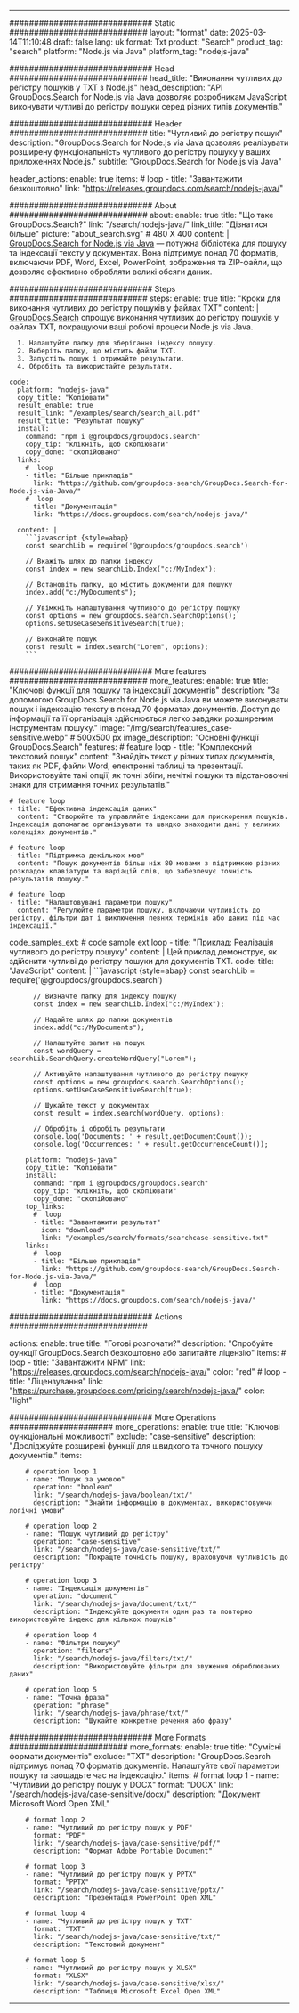 
---
############################# Static ############################
layout: "format"
date:  2025-03-14T11:10:48
draft: false
lang: uk
format: Txt
product: "Search"
product_tag: "search"
platform: "Node.js via Java"
platform_tag: "nodejs-java"

############################# Head ############################
head_title: "Виконання чутливих до регістру пошуків у TXT з Node.js"
head_description: "API GroupDocs.Search for Node.js via Java дозволяє розробникам JavaScript виконувати чутливі до регістру пошуки серед різних типів документів."

############################# Header ############################
title: "Чутливий до регістру пошук" 
description: "GroupDocs.Search for Node.js via Java дозволяє реалізувати розширену функціональність чутливого до регістру пошуку у ваших приложеннях Node.js."
subtitle: "GroupDocs.Search for Node.js via Java" 

header_actions:
  enable: true
  items:
    #  loop
    - title: "Завантажити безкоштовно"
      link: "https://releases.groupdocs.com/search/nodejs-java/"
      
############################# About ############################
about:
    enable: true
    title: "Що таке GroupDocs.Search?"
    link: "/search/nodejs-java/"
    link_title: "Дізнатися більше"
    picture: "about_search.svg" # 480 X 400
    content: |
       [GroupDocs.Search for Node.js via Java](/search/nodejs-java/) — потужна бібліотека для пошуку та індексації тексту у документах. Вона підтримує понад 70 форматів, включаючи PDF, Word, Excel, PowerPoint, зображення та ZIP-файли, що дозволяє ефективно обробляти великі обсяги даних.

############################# Steps ############################
steps:
    enable: true
    title: "Кроки для виконання чутливих до регістру пошуків у файлах TXT"
    content: |
      [GroupDocs.Search](/search/nodejs-java/) спрощує виконання чутливих до регістру пошуків у файлах TXT, покращуючи ваші робочі процеси Node.js via Java.
      
      1. Налаштуйте папку для зберігання індексу пошуку.
      2. Виберіть папку, що містить файли TXT.
      3. Запустіть пошук і отримайте результати.
      4. Обробіть та використайте результати.
   
    code:
      platform: "nodejs-java"
      copy_title: "Копіювати"
      result_enable: true
      result_link: "/examples/search/search_all.pdf"
      result_title: "Результат пошуку"
      install:
        command: "npm i @groupdocs/groupdocs.search"
        copy_tip: "клікніть, щоб скопіювати"
        copy_done: "скопійовано"
      links:
        #  loop
        - title: "Більше прикладів"
          link: "https://github.com/groupdocs-search/GroupDocs.Search-for-Node.js-via-Java/"
        #  loop
        - title: "Документація"
          link: "https://docs.groupdocs.com/search/nodejs-java/"
          
      content: |
        ```javascript {style=abap}
        const searchLib = require('@groupdocs/groupdocs.search')

        // Вкажіть шлях до папки індексу
        const index = new searchLib.Index("c:/MyIndex");

        // Встановіть папку, що містить документи для пошуку
        index.add("c:/MyDocuments");

        // Увімкніть налаштування чутливого до регістру пошуку
        const options = new groupdocs.search.SearchOptions();
        options.setUseCaseSensitiveSearch(true);

        // Виконайте пошук
        const result = index.search("Lorem", options);
        ```            

############################# More features ############################
more_features:
  enable: true
  title: "Ключові функції для пошуку та індексації документів"
  description: "За допомогою GroupDocs.Search for Node.js via Java ви можете виконувати пошук і індексацію тексту в понад 70 форматах документів. Доступ до інформації та її організація здійснюється легко завдяки розширеним інструментам пошуку."
  image: "/img/search/features_case-sensitive.webp" # 500x500 px
  image_description: "Основні функції GroupDocs.Search"
  features:
    # feature loop
    - title: "Комплексний текстовий пошук"
      content: "Знайдіть текст у різних типах документів, таких як PDF, файли Word, електронні таблиці та презентації. Використовуйте такі опції, як точні збіги, нечіткі пошуки та підстановочні знаки для отримання точних результатів."

    # feature loop
    - title: "Ефективна індексація даних"
      content: "Створюйте та управляйте індексами для прискорення пошуків. Індексація допомагає організувати та швидко знаходити дані у великих колекціях документів."

    # feature loop
    - title: "Підтримка декількох мов"
      content: "Пошук документів більш ніж 80 мовами з підтримкою різних розкладок клавіатури та варіацій слів, що забезпечує точність результатів пошуку."

    # feature loop
    - title: "Налаштовувані параметри пошуку"
      content: "Регулюйте параметри пошуку, включаючи чутливість до регістру, фільтри дат і виключення певних термінів або даних під час індексації."
      
  code_samples_ext:
    # code sample ext loop
    - title: "Приклад: Реалізація чутливого до регістру пошуку"
      content: |
        Цей приклад демонструє, як здійснити чутливі до регістру пошуки для документів TXT.
      code:
        title: "JavaScript"
        content: |
          ```javascript {style=abap}
          const searchLib = require('@groupdocs/groupdocs.search')
          
          // Визначте папку для індексу пошуку
          const index = new searchLib.Index("c:/MyIndex");
              
          // Надайте шлях до папки документів
          index.add("c:/MyDocuments");

          // Налаштуйте запит на пошук
          const wordQuery = searchLib.SearchQuery.createWordQuery("Lorem");

          // Активуйте налаштування чутливого до регістру пошуку
          const options = new groupdocs.search.SearchOptions();
          options.setUseCaseSensitiveSearch(true);

          // Шукайте текст у документах
          const result = index.search(wordQuery, options);
          
          // Обробіть і обробіть результати
          console.log('Documents: ' + result.getDocumentCount());
          console.log('Occurrences: ' + result.getOccurrenceCount());
          ```
        platform: "nodejs-java"
        copy_title: "Копіювати"
        install:
          command: "npm i @groupdocs/groupdocs.search"
          copy_tip: "клікніть, щоб скопіювати"
          copy_done: "скопійовано"
        top_links:
          #  loop
          - title: "Завантажити результат"
            icon: "download"
            link: "/examples/search/formats/searchcase-sensitive.txt"
        links:
          #  loop
          - title: "Більше прикладів"
            link: "https://github.com/groupdocs-search/GroupDocs.Search-for-Node.js-via-Java/"
          #  loop
          - title: "Документація"
            link: "https://docs.groupdocs.com/search/nodejs-java/"
            

            


############################# Actions ############################

actions:
  enable: true
  title: "Готові розпочати?"
  description: "Спробуйте функції GroupDocs.Search безкоштовно або запитайте ліцензію"
  items:
    #  loop
    - title: "Завантажити NPM"
      link: "https://releases.groupdocs.com/search/nodejs-java/"
      color: "red"
        #  loop
    - title: "Ліцензування"
      link: "https://purchase.groupdocs.com/pricing/search/nodejs-java/"
      color: "light"


############################# More Operations #####################
more_operations:
    enable: true
    title: "Ключові функціональні можливості"
    exclude: "case-sensitive"
    description: "Досліджуйте розширені функції для швидкого та точного пошуку документів."
    items: 
          
        # operation loop 1
        - name: "Пошук за умовою"
          operation: "boolean"
          link: "/search/nodejs-java/boolean/txt/"
          description: "Знайти інформацію в документах, використовуючи логічні умови"

        # operation loop 2
        - name: "Пошук чутливий до регістру"
          operation: "case-sensitive"
          link: "/search/nodejs-java/case-sensitive/txt/"
          description: "Покращте точність пошуку, враховуючи чутливість до регістру"

        # operation loop 3
        - name: "Індексація документів"
          operation: "document"
          link: "/search/nodejs-java/document/txt/"
          description: "Індексуйте документи один раз та повторно використовуйте індекс для кількох пошуків"

        # operation loop 4
        - name: "Фільтри пошуку"
          operation: "filters"
          link: "/search/nodejs-java/filters/txt/"
          description: "Використовуйте фільтри для звуження оброблюваних даних"

        # operation loop 5
        - name: "Точна фраза"
          operation: "phrase"
          link: "/search/nodejs-java/phrase/txt/"
          description: "Шукайте конкретне речення або фразу"
          
        
          
############################# More Formats ########################
more_formats:
    enable: true
    title: "Сумісні формати документів"
    exclude: "TXT"
    description: "GroupDocs.Search підтримує понад 70 форматів документів. Налаштуйте свої параметри пошуку та заощадьте час на індексацію."
    items: 
        # format loop 1
        - name: "Чутливий до регістру пошук у DOCX"
          format: "DOCX"
          link: "/search/nodejs-java/case-sensitive/docx/"
          description: "Документ Microsoft Word Open XML"
          
        # format loop 2
        - name: "Чутливий до регістру пошук у PDF"
          format: "PDF"
          link: "/search/nodejs-java/case-sensitive/pdf/"
          description: "Формат Adobe Portable Document"
          
        # format loop 3
        - name: "Чутливий до регістру пошук у PPTX"
          format: "PPTX"
          link: "/search/nodejs-java/case-sensitive/pptx/"
          description: "Презентація PowerPoint Open XML"

        # format loop 4
        - name: "Чутливий до регістру пошук у TXT"
          format: "TXT"
          link: "/search/nodejs-java/case-sensitive/txt/"
          description: "Текстовий документ"
          
        # format loop 5
        - name: "Чутливий до регістру пошук у XLSX"
          format: "XLSX"
          link: "/search/nodejs-java/case-sensitive/xlsx/"
          description: "Таблиця Microsoft Excel Open XML"
  

---